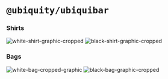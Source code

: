 # `@ubiquity/ubiquibar`

### Shirts
![white-shirt-graphic-cropped](https://github.com/ubiquity/ubiquibar/assets/4975670/8aab6932-23cd-490e-87ad-8df242b54221)
![black-shirt-graphic-cropped](https://github.com/ubiquity/ubiquibar/assets/4975670/e3bbed26-5f14-4f0d-a4fe-a40431641a5a)

### Bags
![white-bag-cropped-graphic](https://github.com/ubiquity/ubiquibar/assets/4975670/a5f137a9-5bb7-4d69-b6a0-9966979e1e80)
![black-bag-graphic-cropped](https://github.com/ubiquity/ubiquibar/assets/4975670/4868f1c7-b5bb-4733-9f49-a92a36f94c2a)
